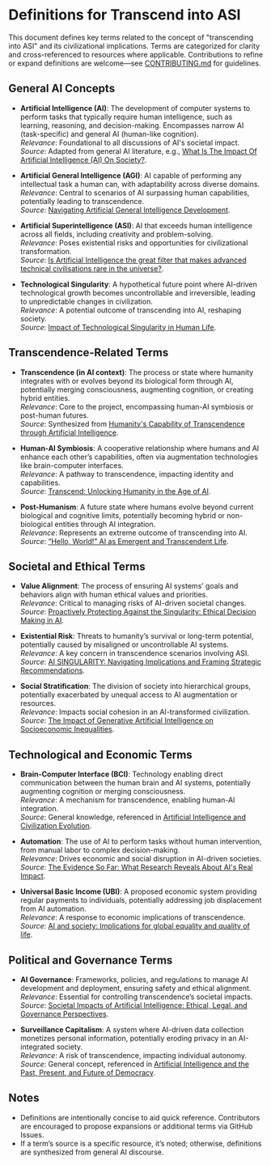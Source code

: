 # Definitions for Transcend into ASI

This document defines key terms related to the concept of "transcending into ASI" and its civilizational implications. Terms are categorized for clarity and cross-referenced to resources where applicable. Contributions to refine or expand definitions are welcome—see [CONTRIBUTING.md](#) for guidelines.

## General AI Concepts

- **Artificial Intelligence (AI)**: The development of computer systems to perform tasks that typically require human intelligence, such as learning, reasoning, and decision-making. Encompasses narrow AI (task-specific) and general AI (human-like cognition).  
  *Relevance*: Foundational to all discussions of AI's societal impact.  
  *Source*: Adapted from general AI literature, e.g., [What Is The Impact Of Artificial Intelligence (AI) On Society?](https://bernardmarr.com/what-is-the-impact-of-artificial-intelligence-ai-on-society/).

- **Artificial General Intelligence (AGI)**: AI capable of performing any intellectual task a human can, with adaptability across diverse domains.  
  *Relevance*: Central to scenarios of AI surpassing human capabilities, potentially leading to transcendence.  
  *Source*: [Navigating Artificial General Intelligence Development](https://www.nature.com/articles/s41598-025-92190-7).

- **Artificial Superintelligence (ASI)**: AI that exceeds human intelligence across all fields, including creativity and problem-solving.  
  *Relevance*: Poses existential risks and opportunities for civilizational transformation.  
  *Source*: [Is Artificial Intelligence the great filter that makes advanced technical civilisations rare in the universe?](https://arxiv.org/abs/2405.00042).

- **Technological Singularity**: A hypothetical future point where AI-driven technological growth becomes uncontrollable and irreversible, leading to unpredictable changes in civilization.  
  *Relevance*: A potential outcome of transcending into AI, reshaping society.  
  *Source*: [Impact of Technological Singularity in Human Life](https://www.iosrjournals.org/iosr-jce/papers/Conf.17025-2017/Volume-2/2.%2006-09.pdf).

## Transcendence-Related Terms

- **Transcendence (in AI context)**: The process or state where humanity integrates with or evolves beyond its biological form through AI, potentially merging consciousness, augmenting cognition, or creating hybrid entities.  
  *Relevance*: Core to the project, encompassing human-AI symbiosis or post-human futures.  
  *Source*: Synthesized from [Humanity's Capability of Transcendence through Artificial Intelligence](https://digitalcommons.csumb.edu/cgi/viewcontent.cgi?article=1532&context=caps_thes).

- **Human-AI Symbiosis**: A cooperative relationship where humans and AI enhance each other’s capabilities, often via augmentation technologies like brain-computer interfaces.  
  *Relevance*: A pathway to transcendence, impacting identity and capabilities.  
  *Source*: [Transcend: Unlocking Humanity in the Age of AI](https://www.amazon.com/Transcend-Faisal-Hoque/dp/1637589082).

- **Post-Humanism**: A future state where humans evolve beyond current biological and cognitive limits, potentially becoming hybrid or non-biological entities through AI integration.  
  *Relevance*: Represents an extreme outcome of transcending into AI.  
  *Source*: [“Hello, World!” AI as Emergent and Transcendent Life](https://www.mdpi.com/2077-1444/16/4/442).

## Societal and Ethical Terms

- **Value Alignment**: The process of ensuring AI systems’ goals and behaviors align with human ethical values and priorities.  
  *Relevance*: Critical to managing risks of AI-driven societal changes.  
  *Source*: [Proactively Protecting Against the Singularity: Ethical Decision Making in AI](https://www.researchgate.net/publication/325980904_Proactively_Protecting_Against_the_Singularity_Ethical_Decision_Making_in_AI).

- **Existential Risk**: Threats to humanity’s survival or long-term potential, potentially caused by misaligned or uncontrollable AI systems.  
  *Relevance*: A key concern in transcendence scenarios involving ASI.  
  *Source*: [AI SINGULARITY: Navigating Implications and Framing Strategic Recommendations](https://dco.org/ai-singularity-navigating-implications-and-framing-strategic-recommendations/).

- **Social Stratification**: The division of society into hierarchical groups, potentially exacerbated by unequal access to AI augmentation or resources.  
  *Relevance*: Impacts social cohesion in an AI-transformed civilization.  
  *Source*: [The Impact of Generative Artificial Intelligence on Socioeconomic Inequalities](https://academic.oup.com/pnasnexus/article/3/6/pgae191/7689236).

## Technological and Economic Terms

- **Brain-Computer Interface (BCI)**: Technology enabling direct communication between the human brain and AI systems, potentially augmenting cognition or merging consciousness.  
  *Relevance*: A mechanism for transcendence, enabling human-AI integration.  
  *Source*: General knowledge, referenced in [Artificial Intelligence and Civilization Evolution](https://www.researchgate.net/publication/378567001_Artificial_Intelligence_AI_and_Civilization_Evolution_Technology_Strategy_and_Societal_Transformation).

- **Automation**: The use of AI to perform tasks without human intervention, from manual labor to complex decision-making.  
  *Relevance*: Drives economic and social disruption in AI-driven societies.  
  *Source*: [The Evidence So Far: What Research Reveals About AI's Real Impact](https://www.aei.org/technology-and-innovation/the-evidence-so-far-what-research-reveals-about-ais-real-impact-on-jobs-and-society/).

- **Universal Basic Income (UBI)**: A proposed economic system providing regular payments to individuals, potentially addressing job displacement from AI automation.  
  *Relevance*: A response to economic implications of transcendence.  
  *Source*: [AI and society: Implications for global equality and quality of life](https://www.spglobal.com/en/research-insights/special-reports/look-forward/ai-and-society).

## Political and Governance Terms

- **AI Governance**: Frameworks, policies, and regulations to manage AI development and deployment, ensuring safety and ethical alignment.  
  *Relevance*: Essential for controlling transcendence’s societal impacts.  
  *Source*: [Societal Impacts of Artificial Intelligence: Ethical, Legal, and Governance Perspectives](https://www.sciencedirect.com/science/article/pii/S2949697724000055).

- **Surveillance Capitalism**: A system where AI-driven data collection monetizes personal information, potentially eroding privacy in an AI-integrated society.  
  *Relevance*: A risk of transcendence, impacting individual autonomy.  
  *Source*: General concept, referenced in [Artificial Intelligence and the Past, Present, and Future of Democracy](https://www.cambridge.org/core/books/cambridge-handbook-of-responsible-artificial-intelligence/artificial-intelligence-and-the-past-present-and-future-of-democracy/B6A19E65F15179EC41AB226D24A9FC51).

## Notes
- Definitions are intentionally concise to aid quick reference. Contributors are encouraged to propose expansions or additional terms via GitHub Issues.
- If a term’s source is a specific resource, it’s noted; otherwise, definitions are synthesized from general AI discourse.